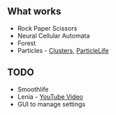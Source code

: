 ## What works

- Rock Paper Scissors
- Neural Cellular Automata
- Forest
- Particles - [Clusters](https://www.ventrella.com/Clusters/), [ParticleLife](https://www.youtube.com/watch?v=scvuli-zcRc)

## TODO

- Smoothlife
- Lenia - [YouTube Video](https://www.youtube.com/watch?v=6kiBYjvyojQ)
- GUI to manage settings
